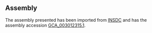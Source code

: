 
Assembly
--------

The assembly presented has been imported from 
[INSDC](http://www.insdc.org) and has the assembly accession
[GCA\_003012315.1](http://www.ebi.ac.uk/ena/data/view/GCA_003012315.1).

